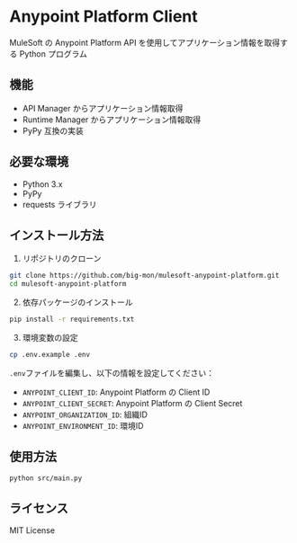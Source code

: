 # Anypoint Platform Client

MuleSoft の Anypoint Platform API を使用してアプリケーション情報を取得する Python プログラム

## 機能

- API Manager からアプリケーション情報取得
- Runtime Manager からアプリケーション情報取得
- PyPy 互換の実装

## 必要な環境

- Python 3.x
- PyPy
- requests ライブラリ

## インストール方法

1. リポジトリのクローン
```bash
git clone https://github.com/big-mon/mulesoft-anypoint-platform.git
cd mulesoft-anypoint-platform
```

2. 依存パッケージのインストール
```bash
pip install -r requirements.txt
```

3. 環境変数の設定
```bash
cp .env.example .env
```

`.env`ファイルを編集し、以下の情報を設定してください：
- `ANYPOINT_CLIENT_ID`: Anypoint Platform の Client ID
- `ANYPOINT_CLIENT_SECRET`: Anypoint Platform の Client Secret
- `ANYPOINT_ORGANIZATION_ID`: 組織ID
- `ANYPOINT_ENVIRONMENT_ID`: 環境ID

## 使用方法

```bash
python src/main.py
```

## ライセンス

MIT License
